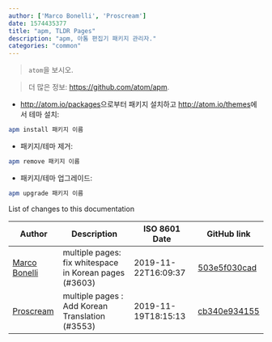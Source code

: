 ```yaml
---
author: ['Marco Bonelli', 'Proscream']
date: 1574435377
title: "apm, TLDR Pages"
description: "apm, 아톰 편집기 패키지 관리자."
categories: "common"
---
```

> `atom`을 보시오.

> 더 많은 정보: <https://github.com/atom/apm>.

- <http://atom.io/packages>으로부터 패키지 설치하고 <http://atom.io/themes>에서 테마 설치:

```bash
apm install 패키지 이름
```

- 패키지/테마 제거:

```bash
apm remove 패키지 이름
```

- 패키지/테마 업그레이드:

```bash
apm upgrade 패키지 이름
```
List of changes to this documentation


Author | Description | ISO 8601 Date | GitHub link
------|-----|-----|-----
[Marco Bonelli](mailto:mebeim@users.noreply.github.com) | multiple pages: fix whitespace in Korean pages (#3603) | 2019-11-22T16:09:37 | [503e5f030cad](https://github.com/tldr-pages/tldr/commit/503e5f030cada020dd32b7d2bef431e2e8b5b2d8)
[Proscream](mailto:proscream@naver.com) | multiple pages : Add Korean Translation (#3553) | 2019-11-19T18:15:13 | [cb340e934155](https://github.com/tldr-pages/tldr/commit/cb340e93415596ec3e67bcb079a96b0dc5b331a7)

